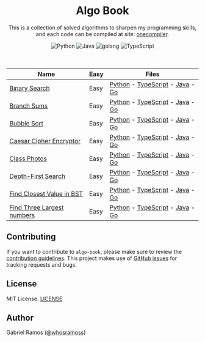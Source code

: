 <h1 align="center">Algo Book</h1>

<p align="center">
  This is a collection of solved algorithms to sharpen my programming skills,<br/> and each code can be compiled at site:
  <a  href="https://onecompiler.com/">onecompiler</a>.
</p>

<div align="center">
  <img src="https://img.shields.io/badge/Python-242424?style=for-the-badge&logo=python&logoColor=white" alt="Python">
  <img src="https://img.shields.io/badge/Java-242424?style=for-the-badge&logo=openjdk&logoColor=white" alt="Java">
  <img src="https://img.shields.io/badge/Go-242424?style=for-the-badge&logo=go&logoColor=white" alt="golang">
  <img src="https://img.shields.io/badge/Typescript-242424?style=for-the-badge&logo=typescript&logoColor=fff" alt="TypeScript">
</div>
<br/>

<br/>

| Name                                                                 | Easy | Files                                                                                                                                                                                                                                                                                     |
| -------------------------------------------------------------------- | ---- | ----------------------------------------------------------------------------------------------------------------------------------------------------------------------------------------------------------------------------------------------------------------------------------------- |
| [Binary Search](./binary_search/readme.md)                           | Easy | [Python](./binary_search/binary_search.py) - [TypeScript](./binary_search/binary_search.ts) - [Java](./binary_search/binary_search.java) - [Go](./binary_search/binary_search.go)                                                                                                         |
| [Branch Sums](./branch_sums//readme.md)                              | Easy | [Python](./branch_sums/branch_sums.py) - [TypeScript](./branch_sums/branch_sums.ts) - [Java](./branch_sums/branch_sums.java) - [Go](./branch_sums/branch_sums.go)                                                                                                                         |
| [Bubble Sort](.//bubble_sort//readme.md)                             | Easy | [Python](./bubble_sort/bubble_sort.py) - [TypeScript](./bubble_sort/bubble_sort.ts) - [Java](./bubble_sort/bubble_sort.java) - [Go](./bubble_sort/bubble_sort.go)                                                                                                                         |
| [Caesar Cipher Encryptor](./caesar_cipher_encryptor/readme.md)       | Easy | [Python](./caesar_cipher_encryptor/caesar_cipher_encryptor.py) - [TypeScript](./caesar_cipher_encryptor/caesar_cipher_encryptor.ts) - [Java](./caesar_cipher_encryptor/caesar_cipher_encryptor.java) - [Go](./caesar_cipher_encryptor/caesar_cipher_encryptor.go)                         |
| [Class Photos](./class_photos/readme.md)                             | Easy | [Python](./class_photos/class_photos.py) - [TypeScript](./class_photos/class_photos.ts) - [Java](./class_photos/class_photos.java) - [Go](./class_photos/class_photos.go)                                                                                                                 |
| [Depth-First Search](./depth_fisrt_search/readme.md)                 | Easy | [Python](./depth_fisrt_search/depth_fisrt_search.py) - [TypeScript](./depth_fisrt_search/depth_fisrt_search.ts) - [Java](./depth_fisrt_search/depth_fisrt_search.java) - [Go](./depth_fisrt_search/depth_fisrt_search.go)                                                                 |
| [Find Closest Value in BST](./find_closest_value_in_bst/readme.md)   | Easy | [Python](./find_closest_value_in_bst/find_closest_value_in_bst.py) - [TypeScript](./find_closest_value_in_bst/find_closest_value_in_bst.ts) - [Java](./find_closest_value_in_bst/find_closest_value_in_bst.java) - [Go](./find_closest_value_in_bst/find_closest_value_in_bst.go)         |
| [Find Three Largest numbers](./find_three_largest_numbers/readme.md) | Easy | [Python](./find_three_largest_numbers/find_three_largest_numbers.py) - [TypeScript](./find_three_largest_numbers/find_three_largest_numbers.ts) - [Java](./find_three_largest_numbers/find_three_largest_numbers.java) - [Go](./find_three_largest_numbers/find_three_largest_numbers.go) |

## Contributing

If you want to contribute to `algo-book`, please make sure to review the [contribution guidelines](https://github.com/whosramoss/algo-book/blob/master/CONTRIBUTING.md). This project makes use of [GitHub issues](https://github.com/whosramoss/algo-book/issues) for
tracking requests and bugs.

## License

MIT License. [LICENSE](./LICENSE)

## Author

Gabriel Ramos ([@whosramoss](https://github.com/whosramoss))
